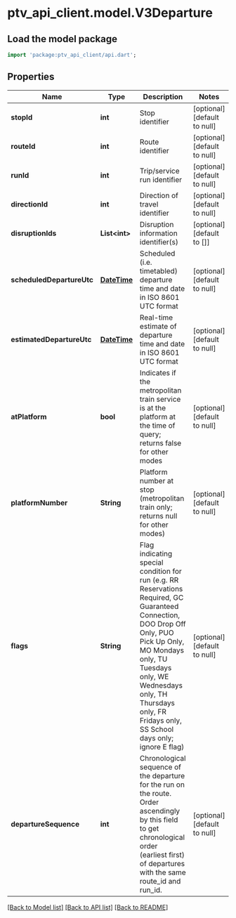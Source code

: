 # ptv_api_client.model.V3Departure

## Load the model package
```dart
import 'package:ptv_api_client/api.dart';
```

## Properties
Name | Type | Description | Notes
------------ | ------------- | ------------- | -------------
**stopId** | **int** | Stop identifier | [optional] [default to null]
**routeId** | **int** | Route identifier | [optional] [default to null]
**runId** | **int** | Trip/service run identifier | [optional] [default to null]
**directionId** | **int** | Direction of travel identifier | [optional] [default to null]
**disruptionIds** | **List&lt;int&gt;** | Disruption information identifier(s) | [optional] [default to []]
**scheduledDepartureUtc** | [**DateTime**](DateTime.md) | Scheduled (i.e. timetabled) departure time and date in ISO 8601 UTC format | [optional] [default to null]
**estimatedDepartureUtc** | [**DateTime**](DateTime.md) | Real-time estimate of departure time and date in ISO 8601 UTC format | [optional] [default to null]
**atPlatform** | **bool** | Indicates if the metropolitan train service is at the platform at the time of query; returns false for other modes | [optional] [default to null]
**platformNumber** | **String** | Platform number at stop (metropolitan train only; returns null for other modes) | [optional] [default to null]
**flags** | **String** | Flag indicating special condition for run (e.g. RR Reservations Required, GC Guaranteed Connection, DOO Drop Off Only, PUO Pick Up Only, MO Mondays only, TU Tuesdays only, WE Wednesdays only, TH Thursdays only, FR Fridays only, SS School days only; ignore E flag) | [optional] [default to null]
**departureSequence** | **int** | Chronological sequence of the departure for the run on the route. Order ascendingly by this field to get chronological order (earliest first) of departures with the same route_id and run_id. | [optional] [default to null]

[[Back to Model list]](../README.md#documentation-for-models) [[Back to API list]](../README.md#documentation-for-api-endpoints) [[Back to README]](../README.md)


